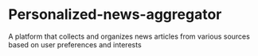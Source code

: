 # Personalized-news-aggregator
A platform that collects and organizes news articles from various sources based on user preferences and interests
